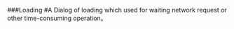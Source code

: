###Loading
#A Dialog of loading which used for waiting network request or other time-consuming operation。